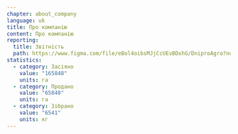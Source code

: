 ```yaml
---
chapter: about_company
language: uk
title: Про компанію
content: П﻿ро компанію
reporting:
  title: Звітність
  path: https://www.figma.com/file/eBol4oibsMJjCcUEvBDxhG/DniproAgro?node-id=0%3A1&t=vu7KqWZhmPt4LzVI-0
statistics:
  - category: Засіяно
    value: "165848"
    units: га
  - category: Продано
    value: "65848"
    units: га
  - category: Зібрано
    value: "6541"
    units: кг
---
```

